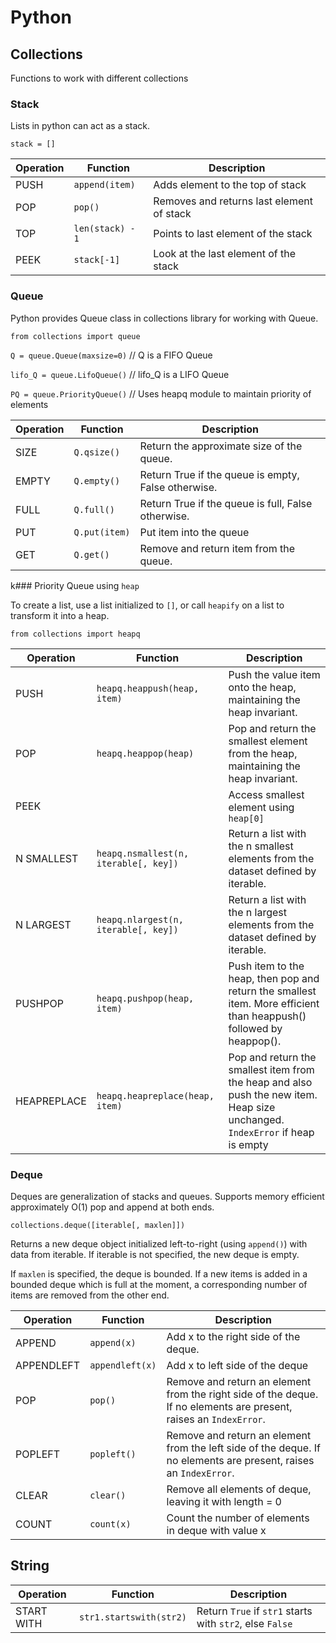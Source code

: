 # Python

## Collections

Functions to work with different collections

### Stack

Lists in python can act as a stack.

`stack = []`

| Operation | Function | Description |
| --------- | -------- | ----------- |
| PUSH | `append(item)`| Adds element to the top of stack |
| POP |  `pop()`| Removes and returns last element of stack |
| TOP |  `len(stack) - 1` | Points to last element of the stack |
| PEEK | `stack[-1]`|  Look at the last element of the stack |


### Queue

Python provides Queue class in collections library for working with Queue.

`from collections import queue`

`Q = queue.Queue(maxsize=0)` // Q is a FIFO Queue

`lifo_Q = queue.LifoQueue()` // lifo_Q is a LIFO Queue

`PQ = queue.PriorityQueue()` // Uses heapq module to maintain priority of elements


| Operation | Function | Description |
| --------- | -------- | ----------- |
| SIZE | `Q.qsize()` | Return the approximate size of the queue. |
| EMPTY | `Q.empty()` | Return True if the queue is empty, False otherwise.|
| FULL | `Q.full()` | Return True if the queue is full, False otherwise.|
| PUT | `Q.put(item)` | Put item into the queue|
| GET | `Q.get()` | Remove and return item from the queue.|


k### Priority Queue using `heap`

To create a list, use a list initialized to `[]`, or call `heapify` on a list to transform it into a heap.

`from collections import heapq`

| Operation | Function | Description |
| --------- | -------- | ----------- |
| PUSH | `heapq.heappush(heap, item)` | Push the value item onto the heap, maintaining the heap invariant. |
| POP |  `heapq.heappop(heap)` | Pop and return the smallest element from the heap, maintaining the heap invariant. |
| PEEK | | Access smallest element using `heap[0]` |
| N SMALLEST | `heapq.nsmallest(n, iterable[, key])` | Return a list with the n smallest elements from the dataset defined by iterable.  |
| N LARGEST | `heapq.nlargest(n, iterable[, key])` | Return a list with the n largest elements from the dataset defined by iterable. |
| PUSHPOP | `heapq.pushpop(heap, item)`  | Push item to the heap, then pop and return the smallest item. More efficient than  heappush() followed by heappop(). || HEAPIFY |  `heapq.heapify(x)`   | Transform list x into a heap, in-place and in linear time. |
| HEAPREPLACE | `heapq.heapreplace(heap, item)` | Pop and return the smallest item from the heap and also push the new item. Heap size unchanged. `IndexError` if heap is empty |

### Deque

Deques are generalization of stacks and queues. Supports memory efficient approximately O(1) pop and append at both ends.

`collections.deque([iterable[, maxlen]])`

Returns a new deque object initialized left-to-right (using `append()`) with data from iterable. If iterable is not specified, the new deque is empty.

If `maxlen` is specified, the deque is bounded. If a new items is added in a bounded deque which is full at the moment, a corresponding number of items are removed from the other end.

| Operation | Function | Description |
| --------- | -------- | ----------- |
| APPEND | `append(x)` | Add x to the right side of the deque. |
| APPENDLEFT | `appendleft(x)` | Add x to left side of the deque |
| POP | `pop()` | Remove and return an element from the right side of the deque. If no elements are present, raises an `IndexError`.|
| POPLEFT | `popleft()` | Remove and return an element from the left side of the deque. If no elements are present, raises an `IndexError`. |
| CLEAR | `clear()` | Remove all elements of deque, leaving it with length = 0 |
| COUNT | `count(x)` | Count the number of elements in deque with value x |

## String

| Operation | Function | Description |
| --------- | -------- | ----------- |
| START WITH | `str1.startswith(str2)` | Return `True` if `str1` starts with `str2`, else `False` |
